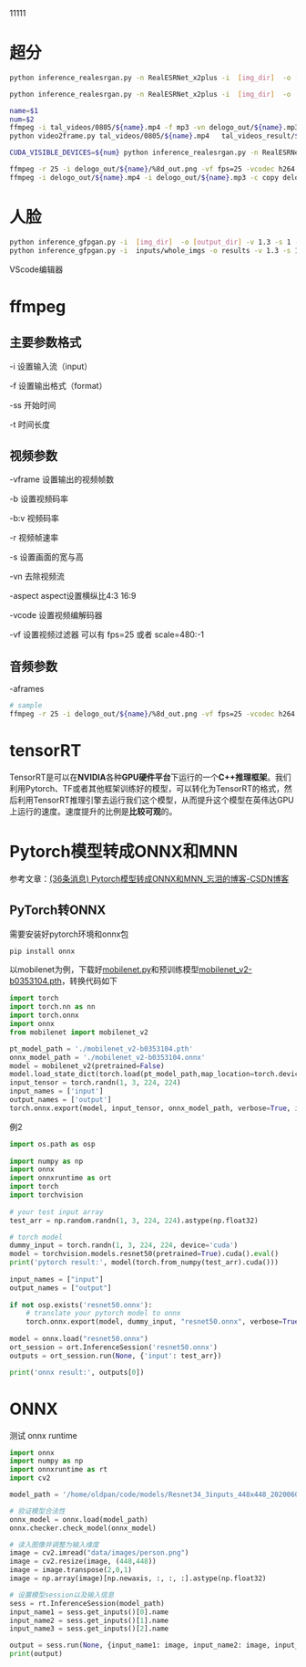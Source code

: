 11111

# 超分

```bash
python inference_realesrgan.py -n RealESRNet_x2plus -i  [img_dir]  -o [output_dir] --model_path experiments/pretrained_models/net_g_950000.pth

python inference_realesrgan.py -n RealESRNet_x2plus -i  [img_dir]  -o ./tal_videos_result/demo_ysj/ --model_path experiments/pretrained_models/net_g_950000.pth

name=$1
num=$2
ffmpeg -i tal_videos/0805/${name}.mp4 -f mp3 -vn delogo_out/${name}.mp3 #提取音频保存为MP3
python video2frame.py tal_videos/0805/${name}.mp4   tal_videos_result/${name} #视频抽帧为图片

CUDA_VISIBLE_DEVICES=${num} python inference_realesrgan.py -n RealESRNet_x2plus -i tal_videos_result/${name} -o delogo_out/${name} --model_path ./experiments/pretrained_models/net_g_950000.pth #推理生成超分辨率结果

ffmpeg -r 25 -i delogo_out/${name}/%8d_out.png -vf fps=25 -vcodec h264 -b:v 3000k delogo_out/${name}.mp4 # 将图片合成为视频
ffmpeg -i delogo_out/${name}.mp4 -i delogo_out/${name}.mp3 -c copy delogo_out/${name}_SR.mp4 # 视频与声音合并
```



# 人脸

```bash
python inference_gfpgan.py -i  [img_dir]  -o [output_dir] -v 1.3 -s 1 --bg_upsampler None 
python inference_gfpgan.py -i  inputs/whole_imgs -o results -v 1.3 -s 1 --bg_upsampler None 
```



VScode编辑器



# ffmpeg

## 主要参数格式

-i 设置输入流（input）

-f 设置输出格式（format）

-ss 开始时间

-t 时间长度

## 视频参数

-vframe  设置输出的视频帧数

-b 设置视频码率

-b:v 视频码率

-r 视频帧速率

-s 设置画面的宽与高

-vn 去除视频流

-aspect aspect设置横纵比4:3  16:9

-vcode 设置视频编解码器

-vf 设置视频过滤器 可以有 fps=25 或者 scale=480:-1

## 音频参数

-aframes

```bash
# sample
ffmpeg -r 25 -i delogo_out/${name}/%8d_out.png -vf fps=25 -vcodec h264 -b:v 3000k delogo_out/${name}.mp4 # 将图片合成为视频
```



# tensorRT

TensorRT是可以在**NVIDIA**各种**GPU硬件平台**下运行的一个**C++推理框架**。我们利用Pytorch、TF或者其他框架训练好的模型，可以转化为TensorRT的格式，然后利用TensorRT推理引擎去运行我们这个模型，从而提升这个模型在英伟达GPU上运行的速度。速度提升的比例是**比较可观**的。





# Pytorch模型转成ONNX和MNN

参考文章：[(36条消息) Pytorch模型转成ONNX和MNN_忘泪的博客-CSDN博客](https://blog.csdn.net/wl1710582732/article/details/107743268)
## PyTorch转ONNX

需要安装好pytorch环境和onnx包

```bash
pip install onnx
```

以mobilenet为例，下载好[mobilenet.py](https://github.com/pytorch/vision/blob/master/torchvision/models/mobilenet.py)和预训练模型[mobilenet_v2-b0353104.pth](https://download.pytorch.org/models/mobilenet_v2-b0353104.pth)，转换代码如下

```python 
import torch
import torch.nn as nn
import torch.onnx
import onnx
from mobilenet import mobilenet_v2

pt_model_path = './mobilenet_v2-b0353104.pth'
onnx_model_path = './mobilenet_v2-b0353104.onnx'
model = mobilenet_v2(pretrained=False)
model.load_state_dict(torch.load(pt_model_path,map_location=torch.device('cpu')))
input_tensor = torch.randn(1, 3, 224, 224)
input_names = ['input']
output_names = ['output']
torch.onnx.export(model, input_tensor, onnx_model_path, verbose=True, input_names=input_names, output_names=output_names)

```

例2

```python
import os.path as osp
 
import numpy as np
import onnx
import onnxruntime as ort
import torch
import torchvision
 
# your test input array
test_arr = np.random.randn(1, 3, 224, 224).astype(np.float32)

# torch model
dummy_input = torch.randn(1, 3, 224, 224, device='cuda')
model = torchvision.models.resnet50(pretrained=True).cuda().eval()
print('pytorch result:', model(torch.from_numpy(test_arr).cuda()))
 
input_names = ["input"]
output_names = ["output"]
 
if not osp.exists('resnet50.onnx'):
    # translate your pytorch model to onnx
    torch.onnx.export(model, dummy_input, "resnet50.onnx", verbose=True, input_names=input_names, output_names=output_names)
 
model = onnx.load("resnet50.onnx")
ort_session = ort.InferenceSession('resnet50.onnx')
outputs = ort_session.run(None, {'input': test_arr})

print('onnx result:', outputs[0])
```




# ONNX

测试 onnx runtime

```python
import onnx
import numpy as np
import onnxruntime as rt
import cv2

model_path = '/home/oldpan/code/models/Resnet34_3inputs_448x448_20200609.onnx'

# 验证模型合法性
onnx_model = onnx.load(model_path)
onnx.checker.check_model(onnx_model)

# 读入图像并调整为输入维度
image = cv2.imread("data/images/person.png")
image = cv2.resize(image, (448,448))
image = image.transpose(2,0,1)
image = np.array(image)[np.newaxis, :, :, :].astype(np.float32)

# 设置模型session以及输入信息
sess = rt.InferenceSession(model_path)
input_name1 = sess.get_inputs()[0].name
input_name2 = sess.get_inputs()[1].name
input_name3 = sess.get_inputs()[2].name

output = sess.run(None, {input_name1: image, input_name2: image, input_name3: image})
print(output)
```


